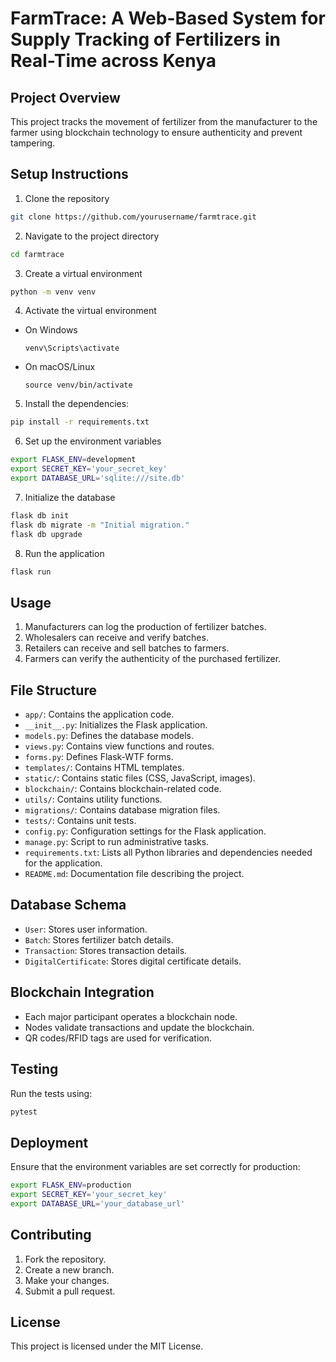 # FarmTrace: A Web-Based System for Supply Tracking of Fertilizers in Real-Time across Kenya

## Project Overview
This project tracks the movement of fertilizer from the manufacturer to the farmer using blockchain technology to ensure authenticity and prevent tampering.

## Setup Instructions
1. Clone the repository
```sh
git clone https://github.com/yourusername/farmtrace.git
```

2. Navigate to the project directory
```sh
cd farmtrace
```

3. Create a virtual environment
```sh
python -m venv venv
```

4. Activate the virtual environment
- On Windows
  ```
  venv\Scripts\activate
  ```
- On macOS/Linux
  ```
  source venv/bin/activate
  ```

5. Install the dependencies:
```sh
pip install -r requirements.txt
```

6. Set up the environment variables
```sh
export FLASK_ENV=development
export SECRET_KEY='your_secret_key'
export DATABASE_URL='sqlite:///site.db'
```

7. Initialize the database
```sh
flask db init
flask db migrate -m "Initial migration."
flask db upgrade
```

8. Run the application
```sh
flask run
```

## Usage
1. Manufacturers can log the production of fertilizer batches.
2. Wholesalers can receive and verify batches.
3. Retailers can receive and sell batches to farmers.
4. Farmers can verify the authenticity of the purchased fertilizer.

## File Structure
- `app/`: Contains the application code.
- `__init__.py`: Initializes the Flask application.
- `models.py`: Defines the database models.
- `views.py`: Contains view functions and routes.
- `forms.py`: Defines Flask-WTF forms.
- `templates/`: Contains HTML templates.
- `static/`: Contains static files (CSS, JavaScript, images).
- `blockchain/`: Contains blockchain-related code.
- `utils/`: Contains utility functions.
- `migrations/`: Contains database migration files.
- `tests/`: Contains unit tests.
- `config.py`: Configuration settings for the Flask application.
- `manage.py`: Script to run administrative tasks.
- `requirements.txt`: Lists all Python libraries and dependencies needed for the application.
- `README.md`: Documentation file describing the project.

## Database Schema
- `User`: Stores user information.
- `Batch`: Stores fertilizer batch details.
- `Transaction`: Stores transaction details.
- `DigitalCertificate`: Stores digital certificate details.

## Blockchain Integration
- Each major participant operates a blockchain node.
- Nodes validate transactions and update the blockchain.
- QR codes/RFID tags are used for verification.

## Testing
Run the tests using:
```sh
pytest
```

## Deployment
Ensure that the environment variables are set correctly for production:
```sh
export FLASK_ENV=production
export SECRET_KEY='your_secret_key'
export DATABASE_URL='your_database_url'
```

## Contributing
1. Fork the repository.
2. Create a new branch.
3. Make your changes.
4. Submit a pull request.

## License
This project is licensed under the MIT License.
